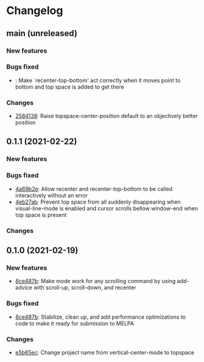 # Changelog

## main (unreleased)

### New features

### Bugs fixed
* [](): Make `recenter-top-bottom' act correctly when it moves point to bottom and top space is added to get there

### Changes

* [2584138](https://github.com/trevorpogue/topspace/commit/25841387a5d0300ea49356b9781c357b84df20bd): Raise topspace-center-position default to an objectively better position

## 0.1.1 (2021-02-22)

### New features

### Bugs fixed
* [4a69b2e](https://github.com/trevorpogue/topspace/commit/4a69b2eb741f8db9d69169a03a6724af0f2ec7ac): Allow recenter and recenter-top-bottom to be called interactively without an error
* [4eb27ab](https://github.com/trevorpogue/topspace/commit/4eb27abaa182e856ba3f3c8e1e84fdd2e1f009af): Prevent top space from all suddenly disappearing when visual-line-mode is enabled and cursor scrolls bellow window-end when top space is present

### Changes


## 0.1.0 (2021-02-19)

### New features
* [8ce487b](https://github.com/trevorpogue/topspace/tree/8ce487bd3d36a568bd2b1cb9a2e53b7e02c4474e): Make mode work for any scrolling command by using add-advice with scroll-up, scroll-down, and recenter

### Bugs fixed
* [8ce487b](https://github.com/trevorpogue/topspace/tree/8ce487bd3d36a568bd2b1cb9a2e53b7e02c4474e): Stabilize, clean up, and add performance optimizations to code to make it ready for submission to MELPA

### Changes
* [e5b65ec](https://github.com/trevorpogue/topspace/commit/e5b65eccf92571163aa1b6bd738be22d8e0ad1a5): Change project name from vertical-center-mode to topspace
